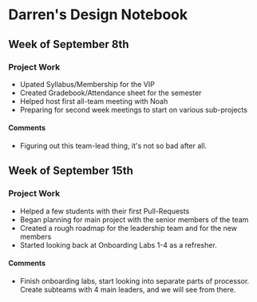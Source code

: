 # Darren's Design Notebook

## Week of September 8th

### Project Work

* Upated Syllabus/Membership for the VIP
* Created Gradebook/Attendance sheet for the semester
* Helped host first all-team meeting with Noah
* Preparing for second week meetings to start on various sub-projects

#### Comments

* Figuring out this team-lead thing, it's not so bad after all.

## Week of September 15th

### Project Work

* Helped a few students with their first Pull-Requests
* Began planning for main project with the senior members of the team
* Created a rough roadmap for the leadership team and for the new members
* Started looking back at Onboarding Labs 1-4 as a refresher.

#### Comments

* Finish onboarding labs, start looking into separate parts of processor. Create subteams with 4 main leaders, and we will see from there.
